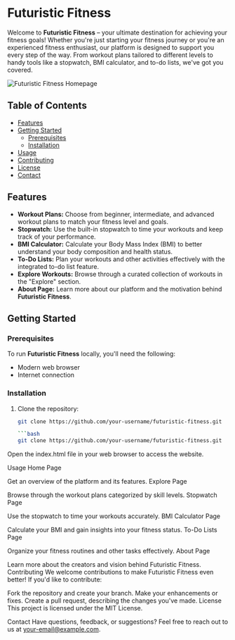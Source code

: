 
# Futuristic Fitness

Welcome to **Futuristic Fitness** – your ultimate destination for achieving your fitness goals! Whether you're just starting your fitness journey or you're an experienced fitness enthusiast, our platform is designed to support you every step of the way. From workout plans tailored to different levels to handy tools like a stopwatch, BMI calculator, and to-do lists, we've got you covered.

![Futuristic Fitness Homepage](/images/homepage.png)

## Table of Contents

- [Features](#features)
- [Getting Started](#getting-started)
  - [Prerequisites](#prerequisites)
  - [Installation](#installation)
- [Usage](#usage)
- [Contributing](#contributing)
- [License](#license)
- [Contact](#contact)

## Features

- **Workout Plans:** Choose from beginner, intermediate, and advanced workout plans to match your fitness level and goals.
- **Stopwatch:** Use the built-in stopwatch to time your workouts and keep track of your performance.
- **BMI Calculator:** Calculate your Body Mass Index (BMI) to better understand your body composition and health status.
- **To-Do Lists:** Plan your workouts and other activities effectively with the integrated to-do list feature.
- **Explore Workouts:** Browse through a curated collection of workouts in the "Explore" section.
- **About Page:** Learn more about our platform and the motivation behind **Futuristic Fitness**.

## Getting Started

### Prerequisites

To run **Futuristic Fitness** locally, you'll need the following:

- Modern web browser
- Internet connection

### Installation

1. Clone the repository:

   ```bash
   git clone https://github.com/your-username/futuristic-fitness.git                                              2. Navigate to the project directory:

   ```bash
   git clone https://github.com/your-username/futuristic-fitness.git                                              3.Open the index.html file in your web browser to access the website.                                          cd futuristic-fitness
Open the index.html file in your web browser to access the website.

Usage
Home Page

Get an overview of the platform and its features.
Explore Page

Browse through the workout plans categorized by skill levels.
Stopwatch Page

Use the stopwatch to time your workouts accurately.
BMI Calculator Page

Calculate your BMI and gain insights into your fitness status.
To-Do Lists Page

Organize your fitness routines and other tasks effectively.
About Page

Learn more about the creators and vision behind Futuristic Fitness.
Contributing
We welcome contributions to make Futuristic Fitness even better! If you'd like to contribute:

Fork the repository and create your branch.
Make your enhancements or fixes.
Create a pull request, describing the changes you've made.
License
This project is licensed under the MIT License.

Contact
Have questions, feedback, or suggestions? Feel free to reach out to us at your-email@example.com.



